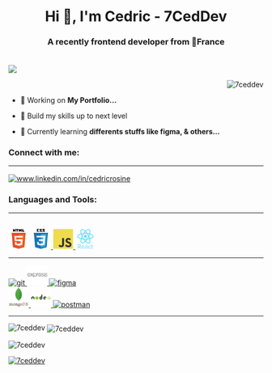 <h1 align="center">Hi 👋, I'm Cedric - 7CedDev</h1>
<h3 align="center">A recently frontend developer from 📍France</h3>
<br>
<img align="center" src="https://media1.giphy.com/media/qgQUggAC3Pfv687qPC/giphy.gif?cid=ecf05e47qechttlh2kznnj6frc6p7jgci2qywx2glsc317bq&ep=v1_gifs_search&rid=giphy.gif&ct=g" >

<p align="right"> <img src="https://komarev.com/ghpvc/?username=7ceddev&label=Profile%20views&color=0e75b6&style=flat" alt="7ceddev" /> </p>



- 🔭 Working on **My Portfolio...**

- 🚀 Build my skills up to next level

- 🌱 Currently learning **differents stuffs like figma, & others...**


<h3 align="left">Connect with me:</h3>
<hr>  
<p align="left">
<a href="https://linkedin.com/in/www.linkedin.com/in/cedricrosine" target="blank"><img align="center" src="https://raw.githubusercontent.com/rahuldkjain/github-profile-readme-generator/master/src/images/icons/Social/linked-in-alt.svg" alt="www.linkedin.com/in/cedricrosine" height="30" width="40" /></a>
</p>




<h3 align="left">Languages and Tools:</h3>
<hr>
<p align="left"> 
  <br
  <a href="https://www.w3.org/html/" target="_blank" rel="noreferrer"> <img src="https://raw.githubusercontent.com/devicons/devicon/master/icons/html5/html5-original-wordmark.svg" alt="html5" width="40" height="40"/> </a> 
  <a href="https://www.w3schools.com/css/" target="_blank" rel="noreferrer"> <img src="https://raw.githubusercontent.com/devicons/devicon/master/icons/css3/css3-original-wordmark.svg" alt="css3" width="40" height="40"/> </a> 
  <a href="https://developer.mozilla.org/en-US/docs/Web/JavaScript" target="_blank" rel="noreferrer"> <img src="https://raw.githubusercontent.com/devicons/devicon/master/icons/javascript/javascript-original.svg" alt="javascript" width="40" height="40"/> </a> 
  <a href="https://reactjs.org/" target="_blank" rel="noreferrer"> <img src="https://raw.githubusercontent.com/devicons/devicon/master/icons/react/react-original-wordmark.svg" alt="react" width="40" height="40"/> </a> 
  <hr>
  <a href="https://git-scm.com/" target="_blank" rel="noreferrer"> <img src="https://www.vectorlogo.zone/logos/git-scm/git-scm-icon.svg" alt="git" width="40" height="40"/> </a>
  <a href="https://expressjs.com" target="_blank" rel="noreferrer"> <img src="https://raw.githubusercontent.com/devicons/devicon/master/icons/express/express-original-wordmark.svg" alt="express" width="40" height="40"/> </a> 
  <a href="https://www.figma.com/" target="_blank" rel="noreferrer"> <img src="https://www.vectorlogo.zone/logos/figma/figma-icon.svg" alt="figma" width="40" height="40"/> </a> 
  <br>
  <a href="https://www.mongodb.com/" target="_blank" rel="noreferrer"> <img src="https://raw.githubusercontent.com/devicons/devicon/master/icons/mongodb/mongodb-original-wordmark.svg" alt="mongodb" width="40" height="40"/> </a> 
  <a href="https://nodejs.org" target="_blank" rel="noreferrer"> <img src="https://raw.githubusercontent.com/devicons/devicon/master/icons/nodejs/nodejs-original-wordmark.svg" alt="nodejs" width="40" height="40"/> </a> 
  <a href="https://postman.com" target="_blank" rel="noreferrer"> <img src="https://www.vectorlogo.zone/logos/getpostman/getpostman-icon.svg" alt="postman" width="40" height="40"/> </a> 
  
<hr>

<p><img align="left" src="https://github-readme-stats.vercel.app/api/top-langs?username=7ceddev&show_icons=true&locale=en&layout=compact" alt="7ceddev" /></p>

<p>&nbsp;<img align="center" src="https://github-readme-stats.vercel.app/api?username=7ceddev&show_icons=true&locale=en" alt="7ceddev" /></p>

<p><img align="center" src="https://github-readme-streak-stats.herokuapp.com/?user=7ceddev&" alt="7ceddev" /></p>

<p align="left"> <a href="https://github.com/ryo-ma/github-profile-trophy"><img src="https://github-profile-trophy.vercel.app/?username=7ceddev" alt="7ceddev" /></a> </p>

